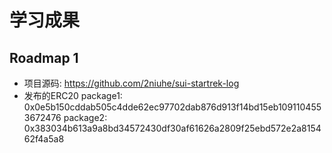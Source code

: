 # 学习成果

## Roadmap 1

- 项目源码: https://github.com/2niuhe/sui-startrek-log
- 发布的ERC20
package1: 0x0e5b150cddab505c4dde62ec97702dab876d913f14bd15eb1091104553672476
package2: 0x383034b613a9a8bd34572430df30af61626a2809f25ebd572e2a815462f4a5a8
